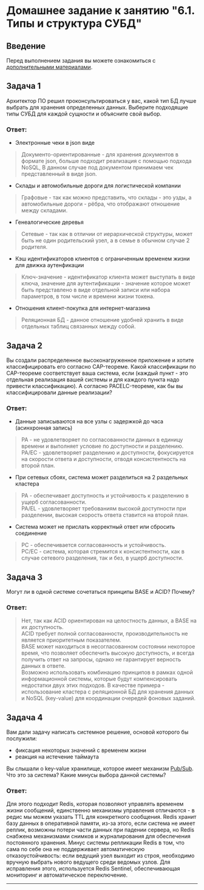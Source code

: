 # Домашнее задание к занятию "6.1. Типы и структура СУБД"

## Введение

Перед выполнением задания вы можете ознакомиться с 
[дополнительными материалами](https://github.com/netology-code/virt-homeworks/tree/master/additional/README.md).

## Задача 1

Архитектор ПО решил проконсультироваться у вас, какой тип БД 
лучше выбрать для хранения определенных данных.
Выберите подходящие типы СУБД для каждой сущности и объясните свой выбор.

### Ответ:

- Электронные чеки в json виде
> Документо-ориентированные - для хранения документов в формате json, больше подходит реализация с помощью подхода NoSQL, В данном случае под документом принимаем чек представленный в виде json.

- Склады и автомобильные дороги для логистической компании
> Графовые - так как можно представить, что склады - это узды, а автомобильные дороги - рёбра, что отображают отношение между складами.

- Генеалогические деревья
> Сетевые - так как в отличии от иерархической структуры, может быть не один родительский узел, а в семье в обычном случае 2 родителя.

- Кэш идентификаторов клиентов с ограниченным временем жизни для движка аутенфикации
> Ключ-значение - идентификатор клиента может выступать в виде ключа, значение для аутентификации - значение которое может быть представлено в виде отдельной записи или набора параметров, в том числе и времени жизни токена.

- Отношения клиент-покупка для интернет-магазина
> Реляционная БД - данное отношение удобней хранить в виде отдельных таблиц связанных между собой. 

## Задача 2

Вы создали распределенное высоконагруженное приложение и хотите классифицировать его согласно 
CAP-теореме. Какой классификации по CAP-теореме соответствует ваша система, если 
(каждый пункт - это отдельная реализация вашей системы и для каждого пункта надо привести классификацию).
А согласно PACELC-теореме, как бы вы классифицировали данные реализации?

### Ответ:
- Данные записываются на все узлы с задержкой до часа (асинхронная запись)
> PA - не удовлетворяет по согласованности данных в единицу времени и выполняет условие по доступности и разделению. </br>
PA/EC - удовлетворяет разделению и доступности, фокусируется на скорости ответа и доступности, отводя консистентность на второй план. </br>

- При сетевых сбоях, система может разделиться на 2 раздельных кластера
> PA - обеспечивает доступность и устойчивость к разделению в ущерб согласованности. </br>
PA/EL - удовлетворяет требованиям высокой доступности при разделении, высокая скорость ответа ставится на второй план. </br>

- Система может не прислать корректный ответ или сбросить соединение
> PC - обеспечивается согласованность и устойчивость. </br>
PC/EC - система, которая стремится к консистентности, как в случае сетевого разделения, так и без, в ущерб доступности. </br>



## Задача 3

Могут ли в одной системе сочетаться принципы BASE и ACID? Почему?

### Ответ:
> Нет, так как ACID ориентирован на целостность данных, а BASE на их доступность.  </br>
ACID требует полной согласованности, производительность не является приоритетным показателем.  </br>
BASE может находиться в несогласованном состоянии некоторое время, что позволяет обеспечить высокую доступность, и всегда получить ответ на запросы, однако не гарантирует верность данных в ответе.  </br>
Возможно использовать комбинацию принципов в рамках одной информационной системы, которые будут компенсировать недостатки двух этих подходов. В качестве примера - использование кластера с реляционной БД для хранения данных и NoSQL (key-value) для координации очередей фоновых заданий.  </br>


## Задача 4

Вам дали задачу написать системное решение, основой которого бы послужили:

- фиксация некоторых значений с временем жизни
- реакция на истечение таймаута

Вы слышали о key-value хранилище, которое имеет механизм [Pub/Sub](https://habr.com/ru/post/278237/). 
Что это за система? Какие минусы выбора данной системы?

### Ответ:
Для этого подходит Redis, которая позволяют управлять временем жизни сообщений, единственно механизмы управления отличаются - в редис мы можем указать TTL для конкретного сообщения. Redis хранит базу данных в оперативной памяти, из-за этого, если система не имеет реплик, возможны потери части данных при падении сервера, но Redis снабжена механизмами снимков и журналирования для обеспечения постоянного хранения. Минус системы репликации Redis в том, что сама по себе она не поддерживает автоматическую отказоустойчивость: если ведущий узел выходит из строя, необходимо вручную выбрать нового ведущего среди ведомых узлов. Для исправления этого, используется Redis Sentinel, обеспечивающая мониторинг и автоматическое переключение.

---
